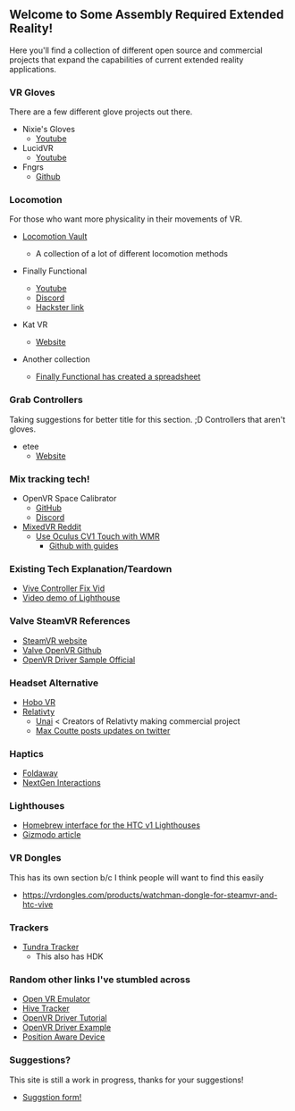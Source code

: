 ## Welcome to Some Assembly Required Extended Reality!
Here you'll find a collection of different open source and commercial projects that expand the capabilities of current extended reality applications.

### VR Gloves
There are a few different glove projects out there.
- Nixie's Gloves
  - [Youtube](https://www.youtube.com/channel/UCNGCTImoIUaZCe7lNzipKzA)
- LucidVR
   - [Youtube](https://www.youtube.com/channel/UCjWBEvwq3iNLXEdrGTR5S9A)
- Fngrs
   - [Github](https://github.com/danwillm/Fngrs)

### Locomotion
For those who want more physicality in their movements of VR.
- [Locomotion Vault](https://locomotionvault.github.io/)
  -  A collection of a lot of different locomotion methods

- Finally Functional
  - [Youtube](https://www.youtube.com/watch?v=g52XKVYtr5A)
  - [Discord](https://discord.com/invite/w3eSp5P)
  - [Hackster link](https://hackaday.io/project/177221-virtual-reality-motorized-shoes)

- Kat VR
  - [Website](https://www.kat-vr.com/)

- Another collection
  - [Finally Functional has created a spreadsheet](https://docs.google.com/spreadsheets/d/13HEEwKw9yDvDPTsItNKO0q8XA8-Q0qYfyeVewCYYtw4/edit#gid=0)

### Grab Controllers
Taking suggestions for better title for this section. ;D Controllers that aren't gloves.
- etee
  - [Website](https://tg0.co.uk/etee/)

### Mix tracking tech!
- OpenVR Space Calibrator
  - [GitHub](https://github.com/pushrax/OpenVR-SpaceCalibrator)
  - [Discord](https://discord.gg/m7g2Wyj)
- [MixedVR Reddit](https://www.reddit.com/r/MixedVR/)
  - [Use Oculus CV1 Touch with WMR](https://www.reddit.com/r/MixedVR/comments/l42zp4/announcing_oculus_touch_as_mixevr_controller/)
    - [Github with guides](https://github.com/PumkinSpice/MixedVR/wiki/MixedVR-CV1-Touch)
    
### Existing Tech Explanation/Teardown
- [Vive Controller Fix Vid](https://www.youtube.com/watch?v=0mi3KWG5mic)
- [Video demo of Lighthouse](https://www.youtube.com/watch?v=oqPaaMR4kY4)

### Valve SteamVR References
- [SteamVR website](https://www.steamvr.com/en/)
- [Valve OpenVR Github](https://github.com/ValveSoftware/openvr)
- [OpenVR Driver Sample Official](https://github.com/ValveSoftware/openvr/tree/master/samples/driver_sample)

### Headset Alternative
- [Hobo VR](https://github.com/okawo80085/hobo_vr)
- [Relativty](https://www.relativty.com/)
  - [Unai](https://www.unai.one/) < Creators of Relativty making commercial project
  - [Max Coutte posts updates on twitter](https://twitter.com/maxcoutte)

### Haptics
- [Foldaway](http://www.foldaway-haptics.com/)
- [NextGen Interactions](https://nextgeninteractions.com/)

### Lighthouses
- [Homebrew interface for the HTC v1 Lighthouses](https://trmm.net/Lighthouse/)
- [Gizmodo article](https://gizmodo.com/this-is-how-valve-s-amazing-lighthouse-tracking-technol-1705356768)

### VR Dongles
This has its own section b/c I think people will want to find this easily
- https://vrdongles.com/products/watchman-dongle-for-steamvr-and-htc-vive

### Trackers
- [Tundra Tracker](https://tundra-labs.com/)
  - This also has HDK

### Random other links I've stumbled across
- [Open VR Emulator](https://github.com/matzman666/OpenVR-InputEmulator)
- [Hive Tracker](https://hackaday.io/project/160182-hivetracker/details)
- [OpenVR Driver Tutorial](https://github.com/terminal29/Simple-OpenVR-Driver-Tutorial)
- [OpenVR Driver Example](https://github.com/r57zone/OpenVR-driver-for-DIY)
- [Position Aware Device](https://blog.crashspace.org/2016/12/position-aware-device/)

### Suggestions?
This site is still a work in progress, thanks for your suggestions!
- [Suggstion form!](https://forms.gle/P2CFMMB92ckUWyFk9)
